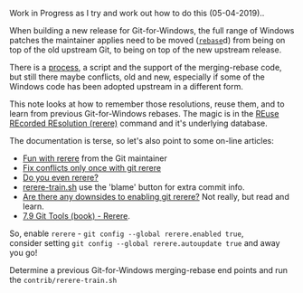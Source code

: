 Work in Progress as I try and work out how to do this (05-04-2019)..  

When building a new release for Git-for-Windows, the full range of Windows patches the maintainer applies need to be moved ([`rebase`](https://git-scm.com/docs/git-rebase)d) from being on top of the old upstream Git, to being on top of the new upstream release. 

There is a [process](https://github.com/git-for-windows/git/wiki/Rebasing-Git-for-Windows), a script and the support of the merging-rebase code, but still there maybe conflicts, old and new, especially if some of the Windows code has been adopted upstream in a different form.

This note looks at how to remember those resolutions, reuse them, and to learn from previous Git-for-Windows rebases.
The magic is in the [REuse REcorded REsolution (rerere)](https://git-scm.com/docs/git-rerere) command and it's underlying database.

The documentation is terse, so let's also point to some on-line articles:
* [Fun with rerere](https://gitster.livejournal.com/41795.html) from the Git maintainer
* [Fix conflicts only once with git rerere](https://medium.com/@porteneuve/fix-conflicts-only-once-with-git-rerere-7d116b2cec67)
* [Do you even rerere?](https://blog.theodo.fr/2015/01/do-you-even-rerere/)
* [rerere-train.sh](https://github.com/git/git/blob/master/contrib/rerere-train.sh) use the 'blame' button for extra commit info.
* [Are there any downsides to enabling git rerere?](https://stackoverflow.com/q/5519244/717355) Not really, but read and learn.
* [7.9 Git Tools (book) - Rerere](https://git-scm.com/book/en/v2/Git-Tools-Rerere).

So, enable `rerere` - `git config --global rerere.enabled true`,  
consider setting `git config --global rerere.autoupdate true` and away you go!

Determine a previous Git-for-Windows merging-rebase end points and run the `contrib/rerere-train.sh`

